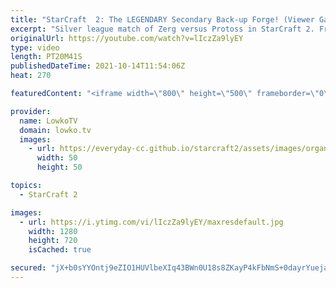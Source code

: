 ```yaml
---
title: "StarCraft  2: The LEGENDARY Secondary Back-up Forge! (Viewer Game)"
excerpt: "Silver league match of Zerg versus Protoss in StarCraft 2. From a Spine Crawler rush into a more macro focused game. If you have an awesome game of StarCraft 2 you want me to cast, you can submit to replays@lowko.tv.  Support my work on Patreon: http://www.patreon.com/lowkotv Become a YouTube member:"
originalUrl: https://youtube.com/watch?v=lIczZa9lyEY
type: video
length: PT20M41S
publishedDateTime: 2021-10-14T11:54:06Z
heat: 270

featuredContent: "<iframe width=\"800\" height=\"500\" frameborder=\"0\" src=\"https://www.youtube.com/embed/lIczZa9lyEY\" allow=\"accelerometer; autoplay; encrypted-media; gyroscope; picture-in-picture\" allowfullscreen></iframe>"

provider:
  name: LowkoTV
  domain: lowko.tv
  images:
    - url: https://everyday-cc.github.io/starcraft2/assets/images/organizations/lowko.tv-50x50.jpg
      width: 50
      height: 50

topics:
  - StarCraft 2

images:
  - url: https://i.ytimg.com/vi/lIczZa9lyEY/maxresdefault.jpg
    width: 1280
    height: 720
    isCached: true

secured: "jX+b0sYYOntj9eZIO1HUVlbeXIq43BWn0U18s8ZKayP4kFbNmS+0dayrYuejaYlgWxPRGnNXUVVyr2gj5Wp6L4qqulhYev+3peDreICEwAiAsoGkKzncao09HRCaW1cl4Zir+JGWqxxOAecXpgpr0mHJMF6sBlwJBAfHHBcW7yWes5qzGnj93kUfnW2MQMxMdutfRPBGAxITQIP9ybuv1D9BPkd+Xvxrz9UYBe4hdcHQaCyaSgEJMP/d+726xjgHb+7YM66YqvUtYQSoHmYjAMU7OvNkJC4kKt5sWgTRn1u8GFrZXEdknqVQuf9zhSq5KBcCp28czxACgNKLx6mk+3n0RqHEzFokLnxEuu8w2qRWdKWZr5rlEdMws/RkhrNenn58QgrcLKWnqj2N1w50OQ5+T4Wl9y7i4ZqNXiFoMKA=;t8m3vos5R+1jh6Vk1Z4qQQ=="
---
```


